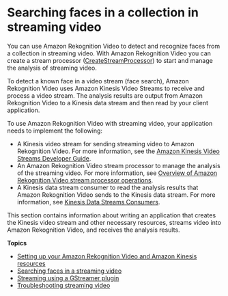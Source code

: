 # Searching faces in a collection in streaming video<a name="collections-streaming"></a>

You can use Amazon Rekognition Video to detect and recognize faces from a collection in streaming video\. With Amazon Rekognition Video you can create a stream processor \([CreateStreamProcessor](https://docs.aws.amazon.com/rekognition/latest/APIReference/API_CreateStreamProcessor.html)\) to start and manage the analysis of streaming video\. 

To detect a known face in a video stream \(face search\), Amazon Rekognition Video uses Amazon Kinesis Video Streams to receive and process a video stream\. The analysis results are output from Amazon Rekognition Video to a Kinesis data stream and then read by your client application\. 

To use Amazon Rekognition Video with streaming video, your application needs to implement the following:
+ A Kinesis video stream for sending streaming video to Amazon Rekognition Video\. For more information, see the [Amazon Kinesis Video Streams Developer Guide](https://docs.aws.amazon.com/kinesisvideostreams/latest/dg/what-is-kinesis-video.html)\. 
+ An Amazon Rekognition Video stream processor to manage the analysis of the streaming video\. For more information, see [Overview of Amazon Rekognition Video stream processor operations](streaming-video.md#using-rekognition-video-stream-processor)\.
+ A Kinesis data stream consumer to read the analysis results that Amazon Rekognition Video sends to the Kinesis data stream\. For more information, see [Kinesis Data Streams Consumers](https://docs.aws.amazon.com/streams/latest/dev/amazon-kinesis-consumers.html)\. 

This section contains information about writing an application that creates the Kinesis video stream and other necessary resources, streams video into Amazon Rekognition Video, and receives the analysis results\.

**Topics**
+ [Setting up your Amazon Rekognition Video and Amazon Kinesis resources](setting-up-your-amazon-rekognition-streaming-video-resources.md)
+ [Searching faces in a streaming video](rekognition-video-stream-processor-search-faces.md)
+ [Streaming using a GStreamer plugin](streaming-using-gstreamer-plugin.md)
+ [Troubleshooting streaming video](streaming-video-troubleshooting.md)